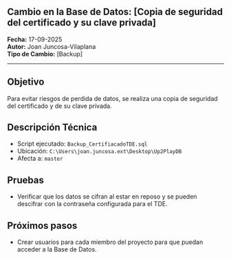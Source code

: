 ## Cambio en la Base de Datos: [Copia de seguridad del certificado y su clave privada]

**Fecha:** 17-09-2025  
**Autor:** Joan Juncosa-Vilaplana  
**Tipo de Cambio:** [Backup]

---

## Objetivo
Para evitar riesgos de perdida de datos, se realiza una copia de seguridad del certificado y de su clave privada.

## Descripción Técnica
- Script ejecutado: `Backup_CertifiacadoTDE.sql`
- Ubicación: `C:\Users\joan.juncosa.ext\Desktop\Up2PlayDB`
- Afecta a: `master`

## Pruebas
- Verificar que los datos se cifran al estar en reposo y se pueden descifrar con la contraseña configurada para el TDE.

## Próximos pasos
- Crear usuarios para cada miembro del proyecto para que puedan acceder a la Base de Datos.
